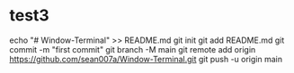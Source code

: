 # test3
echo "# Window-Terminal" >> README.md
  git init
  git add README.md
  git commit -m "first commit"
  git branch -M main
  git remote add origin https://github.com/sean007a/Window-Terminal.git
  git push -u origin main
